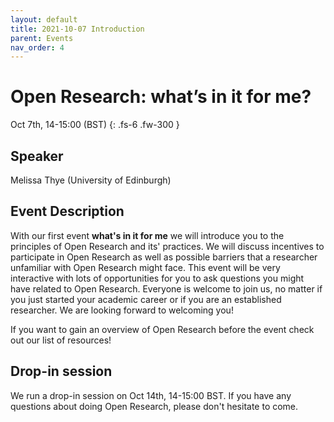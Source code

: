 ```yaml
---
layout: default
title: 2021-10-07 Introduction
parent: Events
nav_order: 4
---
```


# Open Research: what’s in it for me?

Oct 7th, 14-15:00 (BST)
{: .fs-6 .fw-300 }

## Speaker

Melissa Thye (University of Edinburgh)

## Event Description

With our first event **what's in it for me** we will introduce you to the principles of Open Research and its' practices. We will discuss incentives to participate in Open Research as well as possible barriers that a researcher unfamiliar with Open Research might face. This event will be very interactive with lots of opportunities for you to ask questions you might have related to Open Research. Everyone is welcome to join us, no matter if you just started your academic career or if you are an established researcher. We are looking forward to welcoming you!

If you want to gain an overview of Open Research before the event check out our list of resources!

## Drop-in session

We run a drop-in session on Oct 14th, 14-15:00 BST.
If you have any questions about doing Open Research, please don't hesitate to come.

